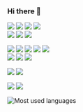 ### Hi there 👋
![](https://img.shields.io/badge/-Currently%20using-181818?logo=&logoColor=white)
![](https://img.shields.io/badge/-Arch%20Linux-1793D1?logo=archlinux&logoColor=white)
![](https://img.shields.io/badge/-AwesomeWM-535D6C?logo=awesomewm&logoColor=white)
![](https://img.shields.io/badge/-Firefox-FF7139?logo=firefoxbrowser&logoColor=white)
<br>
![](https://img.shields.io/badge/-Was%20using-181818?logo=&logoColor=white)
![](https://img.shields.io/badge/-Gentoo-54487A?logo=gentoo&logoColor=white)
![](https://img.shields.io/badge/-dwm-1177AA?logo=dwm&logoColor=white)

![](https://img.shields.io/badge/-Tools-181818?logo=&logoColor=white)
![](https://img.shields.io/badge/-Git-F05032?logo=git&logoColor=white)
![](https://img.shields.io/badge/-Docker-2496ED?logo=docker&logoColor=white)
![](https://img.shields.io/badge/-Neovim-57A143?logo=neovim&logoColor=white)
![](https://img.shields.io/badge/-Bash-4EAA25?logo=gnubash&logoColor=white)
<br>
![](https://img.shields.io/badge/-Databases-181818?logo=&logoColor=white)
![](https://img.shields.io/badge/-MySQL-4479A1?logo=mysql&logoColor=white)
![](https://img.shields.io/badge/-PostgreSQL-4169E1?logo=postgresql&logoColor=white)

![](https://img.shields.io/badge/-Python-3776AB?logo=python&logoColor=white)
![](https://img.shields.io/badge/-Flask-181818?logo=flask&logoColor=white)

![](https://img.shields.io/badge/-Contact%20me-181818?logo=&logoColor=white)
[![](https://img.shields.io/badge/-Gmail-EA4335?logo=gmail&logoColor=white)](mailto:lytvyn.andrii.contact@gmail.com)
<!-- ![](https://img.shields.io/badge/-.Net-512BD4?logo=dotnet&logoColor=white) -->
<!-- ![](https://img.shields.io/badge/-Lua-2C2D72?logo=lua&logoColor=white) -->
<!-- ![](https://img.shields.io/badge/--?logo=&logoColor=white) -->

![Most used languages](https://github-readme-stats.vercel.app/api/top-langs/?username=tappitikarrass&theme=github_dark&layout=compact&exclude_repo=dotfiles)
